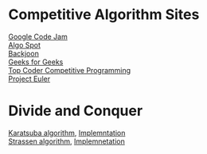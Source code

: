 # Competitive Algorithm Sites
[Google Code Jam](https://codingcompetitions.withgoogle.com/codejam)\
[Algo Spot](https://algospot.com/)\
[Backjoon](https://www.acmicpc.net/)\
[Geeks for Geeks](https://practice.geeksforgeeks.org/)\
[Top Coder Competitive Programming](https://www.topcoder.com/community/competitive-programming/)\
[Project Euler](https://projecteuler.net/about)

# Divide and Conquer
[Karatsuba algorithm](https://en.wikipedia.org/wiki/Karatsuba_algorithm), [Implemntation](https://m.blog.naver.com/PostView.nhn?blogId=and_lamyland&logNo=221501926684&categoryNo=29&proxyReferer=https%3A%2F%2Fwww.google.com%2F)\
[Strassen algorithm](https://en.wikipedia.org/wiki/Strassen_algorithm), [Implemnetation](https://www.geeksforgeeks.org/strassens-matrix-multiplication/)
